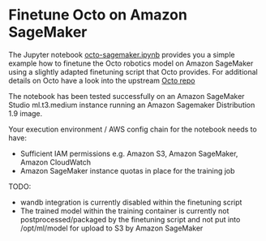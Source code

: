 # Finetune Octo on Amazon SageMaker

The Jupyter notebook [octo-sagemaker.ipynb](https://github.com/rotmi/octo/blob/main/octo-sagemaker.ipynb) provides you a simple example how to finetune the Octo robotics model on Amazon SageMaker using a slightly adapted finetuning script that Octo provides. For additional details on Octo have a look into the upstream [Octo repo](https://github.com/octo-models/octo)

The notebook has been tested successfully on an Amazon SageMaker Studio ml.t3.medium instance running an Amazon Sagemaker Distribution 1.9 image.

Your execution environment / AWS config chain for the notebook needs to have:
- Sufficient IAM permissions e.g. Amazon S3, Amazon SageMaker, Amazon CloudWatch
- Amazon SageMaker instance quotas in place for the training job


TODO:
- wandb integration is currently disabled within the finetuning script
- The trained model within the training container is currently not postprocessed/packaged by the finetuning script and not put into /opt/ml/model for upload to S3 by Amazon SageMaker

